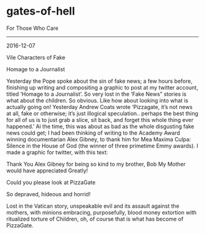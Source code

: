 # gates-of-hell
For Those Who Care

----
2016-12-07 

Vile Characters of Fake
   

Homage to a Journalist


Yesterday the Pope spoke about the sin of fake news; a few hours before, finishing up writing and compositing a graphic to post at my twitter account, titled ‘Homage to a Journalist’. So very lost in the ‘Fake News” stories is what about the children. So obvious. Like how about looking into what is actually going on! Yesterday Andrew Coats wrote ‘Pizzagate, it’s not news at all, fake or otherwise; it’s just illogical speculation..   perhaps the best thing for all of us is to just grab a slice, sit back, and forget this whole thing ever happened.’ Ai the time, this was about as bad as the whole disgusting fake news could get; I had been thinking of writing to the Academy Award winning documentarian Alex Gibney, to thank him for Mea Maxima Culpa: Silence in the House of God (the winner of three primetime Emmy awards). I made a graphic for twitter, with this text:



Thank You Alex Gibney for being so kind to my brother, Bob
   My Mother would have appreciated Greatly!


Could you please look at PizzaGate


So depraved, hideous and horrid!





Lost in the Vatican story, unspeakable evil and its assault against the mothers, with minions  embracing, purposefully, blood money extortion with ritualized torture of Children, oh, of course that is what has become of PizzaGate.















